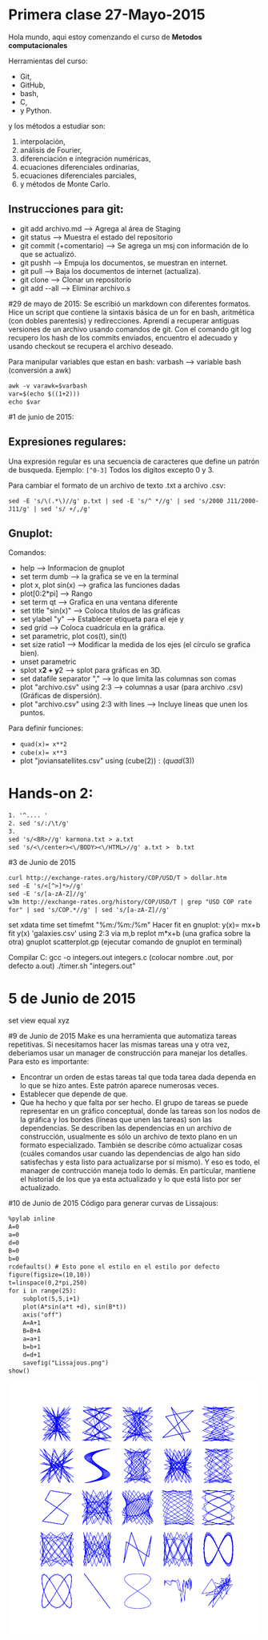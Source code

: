 # Primera clase 27-Mayo-2015
Hola mundo, aqui estoy comenzando el curso de **Metodos computacionales**

Herramientas del curso:
+ Git,
+ GitHub,
+ bash,
+ C,
+ y Python.

y los métodos a estudiar son:

1. interpolación,
2. análisis de Fourier,
3. diferenciación e integración numéricas,
4. ecuaciones diferenciales ordinarias,
5. ecuaciones diferenciales parciales,
6. y métodos de Monte Carlo.

## Instrucciones para git:
+ git add archivo.md --> Agrega al área de Staging
+ git status --> Muestra el estado del repositorio
+ git commit (+comentario) --> Se agrega un msj con información de lo que se actualizó.
+ git pushh --> Empuja los documentos, se muestran en internet.
+ git pull --> Baja los documentos de internet (actualiza).
+ git clone --> Clonar un repositorio
+ git add --all --> Eliminar archivo.s

#29 de mayo de 2015:
Se escribió un markdown con diferentes formatos. Hice un script que contiene la sintaxis básica de un for en bash, aritmética (con dobles parentesis) y redirecciones. 
Aprendí a recuperar antiguas versiones de un archivo usando comandos de git. Con el comando git log recupero los hash de los commits enviados, encuentro el adecuado y usando checkout se recupera el archivo deseado.

Para manipular variables que estan en bash: varbash --> variable bash (conversión a awk)
```
awk -v varawk=$varbash
var=$(echo $((1+2)))
echo $var
```

#1 de junio de 2015:
## Expresiones regulares: 
Una expresión regular es una secuencia de caracteres que define un patrón de busqueda. Ejemplo: `[^0-3]` Todos los dígitos excepto 0 y 3.

Para cambiar el formato de un archivo de texto .txt a archivo .csv:
```
sed -E 's/\(.*\)//g' p.txt | sed -E 's/^ *//g' | sed 's/2000 J11/2000-J11/g' | sed 's/ +/,/g' 
```

## Gnuplot:
Comandos: 
+ help --> Informacion de gnuplot
+ set term dumb  --> la grafica se ve en la terminal
+ plot x, plot sin(x)  --> grafica las funciones dadas
+ plot[0:2*pi] --> Rango
+ set term qt --> Grafica en una ventana diferente
+ set title "sin(x)" --> Coloca títulos de las gráficas
+ set ylabel "y" --> Establecer etiqueta para el eje y
+ sed grid  --> Coloca cuadrícula en la gráfica.
+ set parametric, plot cos(t), sin(t)
+ set size ratio1 --> Modificar la medida de los ejes (el círculo se grafica bien).
+ unset parametric
+ splot x**2  + y**2 --> splot para gráficas en 3D.
+ set datafile separator "," --> lo que limita las columnas son comas
+ plot "archivo.csv" using 2:3 -->  columnas a usar (para archivo .csv) (Gráficas de dispersión).
+ plot "archivo.csv" using 2:3 with lines  --> Incluye líneas que unen los puntos.

Para definir funciones: 
+ `quad(x)= x**2`
+ `cube(x)= x**3`
+ plot "joviansatellites.csv" using (cube($2)):(quad($3)) 

# Hands-on 2:
```
1. '^.... '
2. sed 's/:/\t/g'
3. 
sed 's/<BR>//g' karmona.txt > a.txt
sed 's/<\/center><\/BODY><\/HTML>//g' a.txt >  b.txt
```

#3 de Junio de 2015

```
curl http://exchange-rates.org/history/COP/USD/T > dollar.htm
sed -E 's/<[^>]*>//g'
sed -E 's/[a-zA-Z]//g'
w3m http://exchange-rates.org/history/COP/USD/T | grep "USD COP rate for" | sed 's/COP.*//g' | sed 's/[a-zA-Z]//g'
```
set xdata time 
set timefmt "%m:/%m:/%m"
Hacer fit en gnuplot:
y(x)= mx+b
fit y(x) 'galaxies.csv' using 2:3 via m,b
replot m*x+b (una grafica sobre la otra)
gnuplot scatterplot.gp (ejecutar comando de gnuplot en terminal)

Compilar C:
gcc -o integers.out integers.c (colocar nombre .out, por defecto a.out)
./timer.sh "integers.out"

# 5 de Junio de 2015
set view equal xyz

#9 de Junio de 2015
Make es una herramienta que automatiza tareas repetitivas. Si necesitamos hacer las mismas tareas una y otra vez, deberiamos usar un manager de construcción para manejar los detalles. Para esto es importante:
+ Encontrar un orden de estas tareas tal que toda tarea dada dependa en lo que se hizo antes. Este patrón aparece numerosas veces.
+ Establecer que depende de que.
+ Que ha hecho y que falta por ser hecho.
El grupo de tareas se puede representar en un gráfico conceptual, donde las tareas son los nodos de la gráfica y los bordes (líneas que unen las tareas) son las dependencias. Se describen las dependencias en un archivo de construcción, usualmente es sólo un archivo de texto plano en un formato especializado. También se describe cómo actualizar cosas (cuáles comandos usar cuando las dependencias de algo han sido satisfechas y esta listo para actualizarse por sí mismo). Y eso es todo, el manager de contrucción maneja todo lo demás. En partícular, mantiene el historial de los que ya esta actualizado y lo que está listo por ser actualizado.

#10 de Junio de 2015
Código para generar curvas de Lissajous: 

```
%pylab inline
A=0
a=0
d=0
B=0
b=0
rcdefaults() # Esto pone el estilo en el estilo por defecto
figure(figsize=(10,10))
t=linspace(0,2*pi,250)
for i in range(25):
    subplot(5,5,i+1)
    plot(A*sin(a*t +d), sin(B*t))
    axis("off")
    A=A+1
    B=B+A
    a=a+1
    b=b+1
    d=d+1
    savefig("Lissajous.png")
show()
```
![alt tag](https://github.com/JimenaGonzalez/MC/blob/master/Lissajous.png)
